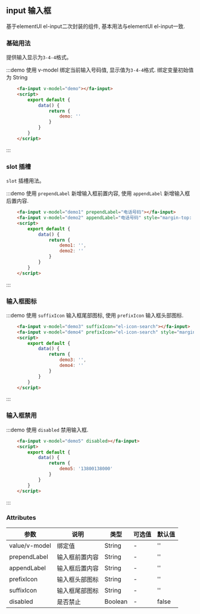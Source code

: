 ## input 输入框
基于elementUI el-input二次封装的组件, 基本用法与elementUI el-input一致.


### 基础用法

提供输入显示为`3-4-4`格式。

:::demo  使用 v-model 绑定当前输入号码值, 显示值为`3-4-4`格式. 绑定变量初始值为 String
```html
    <fa-input v-model="demo"></fa-input>
    <script>
        export default {
            data() {
                return {
                    demo: ''
                }
            }
        }
    </script>
```
:::

### slot 插槽

 `slot` 插槽用法。

:::demo  使用 `prependLabel` 新增输入框前置内容, 使用 `appendLabel` 新增输入框后置内容.
```html
    <fa-input v-model="demo1" prependLabel="电话号码"></fa-input>
    <fa-input v-model="demo2" appendLabel="电话号码" style="margin-top: 15px;"></fa-input>
    <script>
        export default {
            data() {
                return {
                    demo1: '',
                    demo2: ''
                }
            }
        }
    </script>
```
:::

### 输入框图标

:::demo  使用 `suffixIcon` 输入框尾部图标, 使用 `prefixIcon` 输入框头部图标.
```html
    <fa-input v-model="demo3" suffixIcon="el-icon-search"></fa-input>
    <fa-input v-model="demo4" prefixIcon="el-icon-search" style="margin-top: 15px;"></fa-input>
    <script>
        export default {
            data() {
                return {
                    demo3: '',
                    demo4: ''
                }
            }
        }
    </script>
```
:::

### 输入框禁用

:::demo  使用 `disabled` 禁用输入框.
```html
    <fa-input v-model="demo5" disabled></fa-input>
    <script>
        export default {
            data() {
                return {
                    demo5: '13800138000'
                }
            }
        }
    </script>
```
:::


### Attributes
| 参数          | 说明          | 类型    | 可选值 | 默认值   |
|---------------|--------------|---------|-------|----------|
| value/v-model | 绑定值        | String  |   -   | ''      |
| prependLabel  | 输入框前置内容 | String  |   -   | ''      |
| appendLabel   | 输入框后置内容 | String  |   -   | ''      |
| prefixIcon    | 输入框头部图标 | String  |   -   | ''      |
| suffixIcon    | 输入框尾部图标 | String  |   -   | ''      |
| disabled      | 是否禁止       | Boolean |   -   | false  |  
